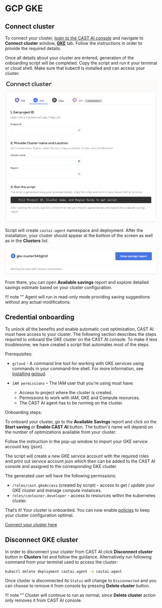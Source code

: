 # GCP GKE

## Connect cluster

To connect your cluster, [login to the CAST AI console](https://console.cast.ai/external-clusters/new) and navigate to **Connect cluster** window, [**GKE**](https://console.cast.ai/external-clusters/new#gke) tab. Follow the instructions in order to provide the required details.

Once all details about your cluster are entered, generation of the onboarding script will be completed. Copy the script and run it your terminal or cloud shell. Make sure that kubectl is installed and can access your cluster.

![img.png](../../screenshots/connect-gke-1.png)

Script will create `castai-agent` namespace and deployment. After the installation, your cluster should appear at the bottom of the screen as well as in the **Clusters** list.

![img.png](../../screenshots/connect-gke-2.png)

From there, you can open **Available savings** report and explore detailed savings estimate based on your cluster configuration.

!!! note ""
    Agent will run in read-only mode providing saving suggestions without any actual modifications.

## Credential onboarding

To unlock all the benefits and enable automatic cost optimization, CAST AI must have access to your cluster. The following
section describes the steps required to onboard the GKE cluster on the CAST AI console. To make it less troublesome, we have created
a script that automates most of the steps.

Prerequisites:

- `gcloud` - A command line tool for working with GKE services using commands in your command-line shell. For more
  information, see [Installing gcloud](https://cloud.google.com/sdk/docs/install).

- `IAM permissions` – The IAM user that you're using must have:
    - Access to project where the cluster is created.
    - Permissions to work with IAM, GKE and Compute resources.
    - The CAST AI agent has to be running on the cluster.

Onboarding steps:

To onboard your cluster, go to the **Available Savings** report and click on the **Start saving** or **Enable CAST AI** button. The button's name will depend on the number of optimizations available from your cluster.

Follow the instruction in the pop-up window to import your GKE service account key (json).

The script will create a new GKE service account with the required roles and print out service account json which then can be added to the CAST AI console and assigned to the corresponding GKE cluster.

The generated user will have the following permissions:

- `/roles/cast.gkeAccess` (created by script) - access to get / update your GKE cluster and manage compute instances.
- `roles/container.developer` - access to resources within the kubernetes cluster.

That’s it! Your cluster is onboarded. You can now enable [policies](https://docs.cast.ai/console-overview/policies/) to keep your cluster configuration optimal.

[Connect your cluster here](https://console.cast.ai/external-clusters/new#gke)

## Disconnect GKE cluster

In order to disconnect your cluster from CAST AI click **Disconnect cluster** button in **Clusters** list and follow the guidance.  Alternatively run following command from your terminal used to access the cluster:

```bash
kubectl delete deployment castai-agent -n castai-agent
```

Once cluster is disconnected its `Status` will change to `Disconnected` and you can choose to remove it from console by pressing **Delete cluster** button.

!!! note ""
    Cluster will continue to run as normal, since **Delete cluster** action only removes it from CAST AI console.
